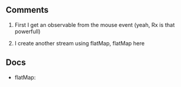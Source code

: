 ## Comments

1. First I get an observable from the mouse event (yeah, Rx is that powerfull)

2. I create another stream using flatMap, flatMap here


## Docs
- flatMap:
